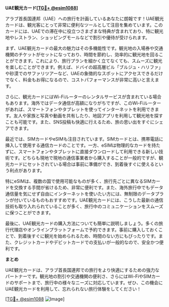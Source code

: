 **UAE観光カード[[TG💪+ @esim1088](https://t.me/s/esim1088)]**

アラブ首長国連邦（UAE）への旅行を計画しているあなたに朗報です！UAE観光カードは、観光客にとって非常に便利なツールとして注目を集めています。このカードには、UAEでの滞在中に役立つさまざまな特典が含まれており、特に観光地やレストラン、ショッピングモールなどで割引や優待が受けられます。

まず、UAE観光カードの最大の魅力はその多機能性です。観光地の入場券や交通機関のチケットがセットになっており、時間を節約し、効率的に観光地を回ることができます。これにより、旅行プランを細かく立てなくても、スムーズに観光を楽しむことができます。例えば、ドバイの超高層ビル「ブルジュ・ハリファ」や砂漠でのサファリツアーなど、UAEの象徴的なスポットにアクセスできるだけでなく、料金もお得になるので、コストパフォーマンスが非常に高いと言えます。

さらに、観光カードにはWi-Fiルーターのレンタルサービスが含まれている場合もあります。海外ではデータ通信が高額になりがちですが、このWi-Fiルーターがあれば、スマートフォンやタブレットを使ってインターネットを利用できます。友人や家族と写真や動画を共有したり、地図アプリを利用して観光地を探すことも可能です。また、SNS投稿も快適に行えるため、旅の思い出をすぐにシェアできます。

最近では、SIMカードやeSIMも注目されています。SIMカードとは、携帯電話に挿入して使用する通信カードのことです。一方、eSIMは物理的なカードを持たずに、スマートフォンやタブレットに直接ダウンロードして利用できる新しい技術です。どちらも現地で現地の通信事業者から購入することが一般的ですが、観光カードにセットされている場合は事前に準備ができ、到着後すぐに使えるという利点があります。

特にeSIMは、複数の国で使用可能なものが多く、旅行先ごとに異なるSIMカードを交換する手間が省けるため、非常に便利です。また、海外旅行中でもデータ通信量を気にせず自由にインターネットを使いたい方には、無制限のデータプランが付いているものもおすすめです。UAE観光カードには、こうした最新の通信技術も取り入れられていることが多く、旅行中のコミュニケーションをスムーズに保つことができます。

最後に、UAE観光カードの購入方法についても簡単に説明しましょう。多くの旅行代理店やオンラインプラットフォームで予約できます。事前に購入しておくことで、到着後すぐに観光を始められるため、時間のない方にもぴったりです。また、クレジットカードやデビットカードでの支払いが一般的なので、安全かつ便利です。

**まとめ**

UAE観光カードは、アラブ首長国連邦での旅行をより快適にするための強力なパートナーです。観光地の割引や交通機関の便利さ、さらにはWi-FiやSIMカードのサポートまで、旅行中の様々なニーズに対応しています。ぜひ、この機会にUAE観光カードを利用して、忘れられない旅行体験をしてください！

[[TG💪+ @esim1088](https://t.me/s/esim1088) ![Image](https://i.postimg.cc/Y0z9fWf4/image.png)]